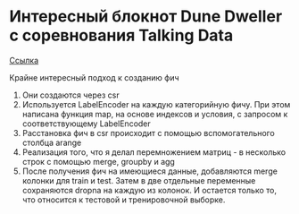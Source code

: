 # Интересный блокнот Dune Dweller с соревнования Talking Data

[Ссылка](https://www.kaggle.com/dvasyukova/talkingdata-mobile-user-demographics/user-portraits/notebook)

Крайне интересный подход к созданию фич

1. Они создаются через csr
2. Используется LabelEncoder на каждую категорийную фичу. При этом написана функция map, на основе индексов и условия, с запросом к соответствующему LabelEncoder
3. Расстановка фич в csr происходит с помощью вспомогательного столбца arange
4. Реализация того, что я делал перемножением матриц - в несколько строк с помощью merge, groupby и agg
5. После получения фич на имеющиеся данные, добавляются merge колонки для train и test. Затем в две отдельные переменные сохраняются dropna на каждую из колонок. И остается только то, что относится к тестовой и тренировочной выборке.
